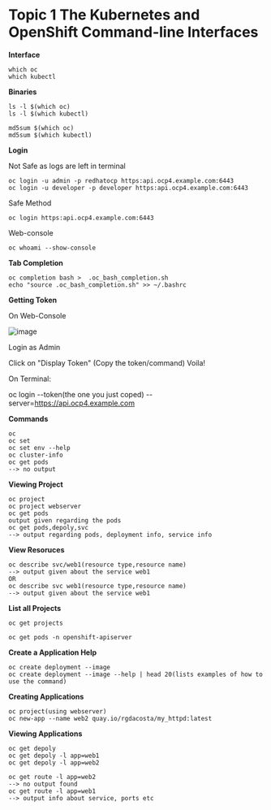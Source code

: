 # Topic 1 The Kubernetes and OpenShift Command-line Interfaces

**Interface**

```
which oc
which kubectl
```

**Binaries**

```
ls -l $(which oc)
ls -l $(which kubectl)

md5sum $(which oc)
md5sum $(which kubectl)
```

**Login**

Not Safe as logs are left in terminal

```
oc login -u admin -p redhatocp https:api.ocp4.example.com:6443
oc login -u developer -p developer https:api.ocp4.example.com:6443
```

Safe Method
```
oc login https:api.ocp4.example.com:6443
```

Web-console
```
oc whoami --show-console
```

**Tab Completion**
```
oc completion bash >  .oc_bash_completion.sh
echo "source .oc_bash_completion.sh" >> ~/.bashrc
```

**Getting Token**

On Web-Console

![image](https://github.com/user-attachments/assets/6ac7e0b1-701c-42dd-a1ae-0de04f25065a)

Login as Admin

Click on "Display Token"
(Copy the token/command)
Voila!

On Terminal:

oc login --token(the one you just coped) --server=https://api.ocp4.example.com

**Commands**
```
oc
oc set
oc set env --help
oc cluster-info
oc get pods
--> no output
```

**Viewing Project**

```
oc project
oc project webserver
oc get pods
output given regarding the pods
oc get pods,depoly,svc
--> output regarding pods, deployment info, service info
```

**View Resoruces**

```
oc describe svc/web1(resource type,resource name)
--> output given about the service web1
OR
oc describe svc web1(resource type,resource name)
--> output given about the service web1
```

**List all Projects**

```
oc get projects
```

``` 
oc get pods -n openshift-apiserver
```

**Create a Application Help**

```
oc create deployment --image
oc create deployment --image --help | head 20(lists examples of how to use the command)
```

**Creating Applications**

```
oc project(using webserver)
oc new-app --name web2 quay.io/rgdacosta/my_httpd:latest
```

**Viewing Applications**

```
oc get depoly
oc get depoly -l app=web1
oc get depoly -l app=web2

oc get route -l app=web2
--> no output found
oc get route -l app=web1
--> output info about service, ports etc
```



